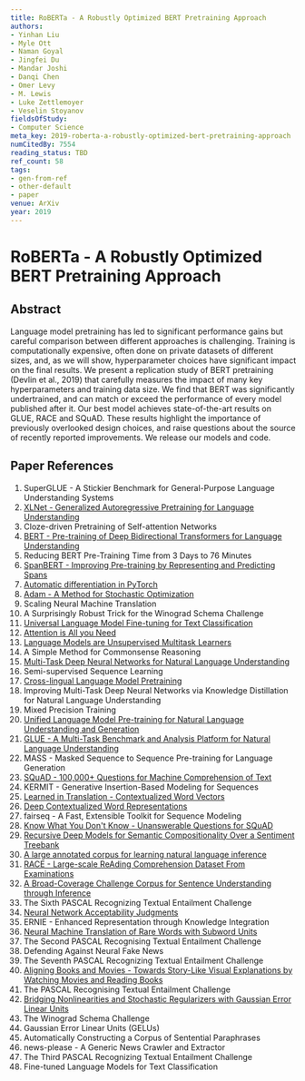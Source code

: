 ```yaml
---
title: RoBERTa - A Robustly Optimized BERT Pretraining Approach
authors:
- Yinhan Liu
- Myle Ott
- Naman Goyal
- Jingfei Du
- Mandar Joshi
- Danqi Chen
- Omer Levy
- M. Lewis
- Luke Zettlemoyer
- Veselin Stoyanov
fieldsOfStudy:
- Computer Science
meta_key: 2019-roberta-a-robustly-optimized-bert-pretraining-approach
numCitedBy: 7554
reading_status: TBD
ref_count: 58
tags:
- gen-from-ref
- other-default
- paper
venue: ArXiv
year: 2019
---
```


# RoBERTa - A Robustly Optimized BERT Pretraining Approach

## Abstract

Language model pretraining has led to significant performance gains but careful comparison between different approaches is challenging. Training is computationally expensive, often done on private datasets of different sizes, and, as we will show, hyperparameter choices have significant impact on the final results. We present a replication study of BERT pretraining (Devlin et al., 2019) that carefully measures the impact of many key hyperparameters and training data size. We find that BERT was significantly undertrained, and can match or exceed the performance of every model published after it. Our best model achieves state-of-the-art results on GLUE, RACE and SQuAD. These results highlight the importance of previously overlooked design choices, and raise questions about the source of recently reported improvements. We release our models and code.

## Paper References

1. SuperGLUE - A Stickier Benchmark for General-Purpose Language Understanding Systems
2. [XLNet - Generalized Autoregressive Pretraining for Language Understanding](2019-xlnet-generalized-autoregressive-pretraining-for-language-understanding)
3. Cloze-driven Pretraining of Self-attention Networks
4. [BERT - Pre-training of Deep Bidirectional Transformers for Language Understanding](2019-bert.md)
5. Reducing BERT Pre-Training Time from 3 Days to 76 Minutes
6. [SpanBERT - Improving Pre-training by Representing and Predicting Spans](2020-spanbert-improving-pre-training-by-representing-and-predicting-spans)
7. [Automatic differentiation in PyTorch](2017-automatic-differentiation-in-pytorch)
8. [Adam - A Method for Stochastic Optimization](2015-adam-a-method-for-stochastic-optimization)
9. Scaling Neural Machine Translation
10. A Surprisingly Robust Trick for the Winograd Schema Challenge
11. [Universal Language Model Fine-tuning for Text Classification](2018-universal-language-model-fine-tuning-for-text-classification)
12. [Attention is All you Need](2017-attention-is-all-you-need)
13. [Language Models are Unsupervised Multitask Learners](2019-language-models-are-unsupervised-multitask-learners)
14. A Simple Method for Commonsense Reasoning
15. [Multi-Task Deep Neural Networks for Natural Language Understanding](2019-multi-task-deep-neural-networks-for-natural-language-understanding)
16. Semi-supervised Sequence Learning
17. [Cross-lingual Language Model Pretraining](2019-cross-lingual-language-model-pretraining)
18. Improving Multi-Task Deep Neural Networks via Knowledge Distillation for Natural Language Understanding
19. Mixed Precision Training
20. [Unified Language Model Pre-training for Natural Language Understanding and Generation](2019-unified-language-model-pre-training-for-natural-language-understanding-and-generation)
21. [GLUE - A Multi-Task Benchmark and Analysis Platform for Natural Language Understanding](2018-glue-a-multi-task-benchmark-and-analysis-platform-for-natural-language-understanding)
22. MASS - Masked Sequence to Sequence Pre-training for Language Generation
23. [SQuAD - 100,000+ Questions for Machine Comprehension of Text](2016-squad-100-000-questions-for-machine-comprehension-of-text)
24. KERMIT - Generative Insertion-Based Modeling for Sequences
25. [Learned in Translation - Contextualized Word Vectors](2017-learned-in-translation-contextualized-word-vectors)
26. [Deep Contextualized Word Representations](2018-deep-contextualized-word-representations)
27. fairseq - A Fast, Extensible Toolkit for Sequence Modeling
28. [Know What You Don't Know - Unanswerable Questions for SQuAD](2018-know-what-you-don-t-know-unanswerable-questions-for-squad)
29. [Recursive Deep Models for Semantic Compositionality Over a Sentiment Treebank](2013-recursive-deep-models-for-semantic-compositionality-over-a-sentiment-treebank)
30. [A large annotated corpus for learning natural language inference](2015-a-large-annotated-corpus-for-learning-natural-language-inference)
31. [RACE - Large-scale ReAding Comprehension Dataset From Examinations](2017-race-large-scale-reading-comprehension-dataset-from-examinations)
32. [A Broad-Coverage Challenge Corpus for Sentence Understanding through Inference](2018-a-broad-coverage-challenge-corpus-for-sentence-understanding-through-inference)
33. The Sixth PASCAL Recognizing Textual Entailment Challenge
34. [Neural Network Acceptability Judgments](2019-neural-network-acceptability-judgments)
35. ERNIE - Enhanced Representation through Knowledge Integration
36. [Neural Machine Translation of Rare Words with Subword Units](2016-neural-machine-translation-of-rare-words-with-subword-units)
37. The Second PASCAL Recognising Textual Entailment Challenge
38. Defending Against Neural Fake News
39. The Seventh PASCAL Recognizing Textual Entailment Challenge
40. [Aligning Books and Movies - Towards Story-Like Visual Explanations by Watching Movies and Reading Books](2015-aligning-books-and-movies-towards-story-like-visual-explanations-by-watching-movies-and-reading-books)
41. The PASCAL Recognising Textual Entailment Challenge
42. [Bridging Nonlinearities and Stochastic Regularizers with Gaussian Error Linear Units](2016-bridging-nonlinearities-and-stochastic-regularizers-with-gaussian-error-linear-units)
43. The Winograd Schema Challenge
44. Gaussian Error Linear Units (GELUs)
45. Automatically Constructing a Corpus of Sentential Paraphrases
46. news-please - A Generic News Crawler and Extractor
47. The Third PASCAL Recognizing Textual Entailment Challenge
48. Fine-tuned Language Models for Text Classification
